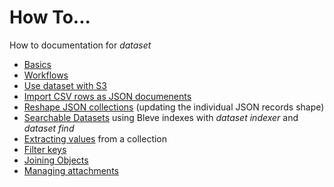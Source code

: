 
# How To...

How to documentation for _dataset_

+ [Basics](basics.html)
+ [Workflows](a-workflow.html)
+ [Use dataset with S3](use-dataset-with-s3.html)
+ [Import CSV rows as JSON documenents](import-csv-rows-as-json-documents.html)
+ [Reshape JSON collections](reshape-json-collections.html) (updating the individual JSON records shape)
+ [Searchable Datasets](searchable-datasets.html) using Bleve indexes with _dataset indexer_ and _dataset find_
+ [Extracting values](extracting-values.html) from a collection
+ [Filter keys](filtering-keys.html)
+ [Joining Objects](joining-objects.html)
+ [Managing attachments](managing-attachments.html)

